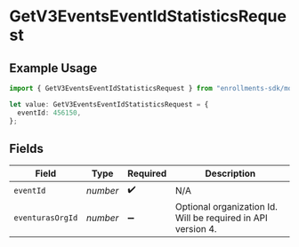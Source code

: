 # GetV3EventsEventIdStatisticsRequest

## Example Usage

```typescript
import { GetV3EventsEventIdStatisticsRequest } from "enrollments-sdk/models/operations";

let value: GetV3EventsEventIdStatisticsRequest = {
  eventId: 456150,
};
```

## Fields

| Field                                                        | Type                                                         | Required                                                     | Description                                                  |
| ------------------------------------------------------------ | ------------------------------------------------------------ | ------------------------------------------------------------ | ------------------------------------------------------------ |
| `eventId`                                                    | *number*                                                     | :heavy_check_mark:                                           | N/A                                                          |
| `eventurasOrgId`                                             | *number*                                                     | :heavy_minus_sign:                                           | Optional organization Id. Will be required in API version 4. |